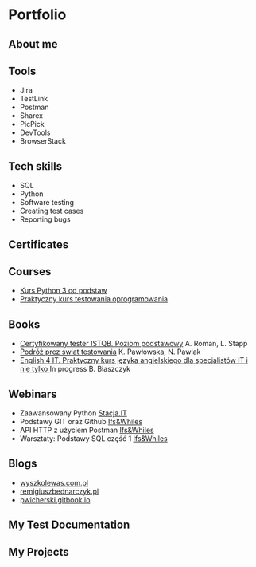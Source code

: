 # Portfolio
## About me
## Tools
- Jira
- TestLink
- Postman
- Sharex
- PicPick
- DevTools
- BrowserStack
## Tech skills
- SQL
- Python
- Software testing
- Creating test cases
- Reporting bugs
## Certificates
## Courses
- [Kurs Python 3 od podstaw](https://www.udemy.com/course/kurs-python-od-podstaw-dla-poczatkujacych-od-zera-do-mastera/)
- [Praktyczny kurs testowania oprogramowania](https://www.udemy.com/course/praktyczny-kurs-testowania-oprogramowania/)
## Books
- [Certyfikowany tester ISTQB. Poziom podstawowy](https://helion.pl/ksiazki/certyfikowany-tester-istqb-poziom-podstawowy-adam-roman-lucjan-stapp,ctispp.htm#format/d) A. Roman, L. Stapp
- [Podróż prez świat testowania](https://www.funwithbugs.com/landingpage/juz_jest_dostepna/) K. Pawłowska, N. Pawlak
- [English 4 IT. Praktyczny kurs języka angielskiego dla specjalistów IT i nie tylko ](https://helion.pl/ksiazki/english-4-it-praktyczny-kurs-jezyka-angielskiego-dla-specjalistow-it-i-nie-tylko-beata-blaszczyk,anginv.htm#format/d) In progress B. Błaszczyk
## Webinars
- Zaawansowany Python [Stacja.IT](https://stacja.it/)
- Podstawy GIT oraz Github [Ifs&Whiles](https://www.ifsandwhiles.com/)
- API HTTP z użyciem Postman [Ifs&Whiles](https://www.ifsandwhiles.com/)
- Warsztaty: Podstawy SQL część 1 [Ifs&Whiles](https://www.ifsandwhiles.com/)
## Blogs
- [wyszkolewas.com.pl](https://www.wyszkolewas.com.pl/)
- [remigiuszbednarczyk.pl](https://remigiuszbednarczyk.pl/)
- [pwicherski.gitbook.io](https://pwicherski.gitbook.io/)
## My Test Documentation
## My Projects 

